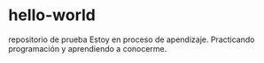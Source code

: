 # hello-world
repositorio de prueba
Estoy en proceso de apendizaje.
Practicando programación y aprendiendo a conocerme.

